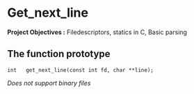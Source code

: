 # Get_next_line 

**Project Objectives :** Filedescriptors, statics in C, Basic parsing 

## The function prototype

```
int   get_next_line(const int fd, char **line);
```

_Does not support binary files_
